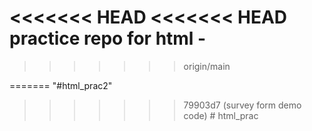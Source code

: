 <<<<<<< HEAD
<<<<<<< HEAD
practice repo for html - 
=======
>>>>>>> origin/main

=======
"#html_prac2" 
>>>>>>> 79903d7 (survey form demo code)
#   h t m l _ p r a c  
 